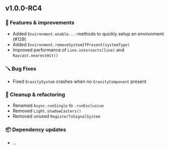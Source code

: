 ## v1.0.0-RC4

### 🚀 Features & improvements

- Added `Environment.enable...`-methods to quickly setup an environment (#129)
- Added `Environment.removeSystemIfPresent(systemType)`
- Improved performance of `Line.intersects(line)` and `Raycast.nearestHit()`

### 🪛 Bug Fixes

- Fixed `GravitySystem` crashes when no `GravityComponent` present 

### 🧽 Cleanup & refactoring

- Renamed `Async.runSingle` to `.runExclusive`
- Removed `Light.shadowCasters()`
- Removed unused `RegisterToSignalSystem`

### 📦 Dependency updates

- ...